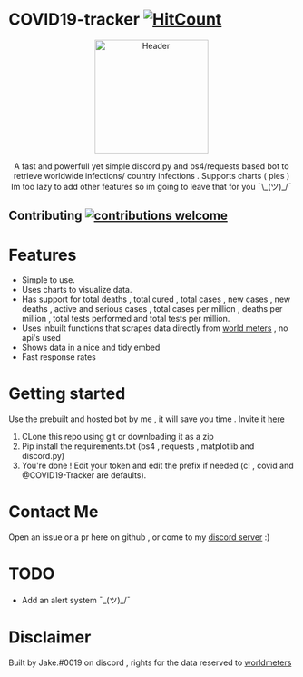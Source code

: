 # COVID19-tracker [![HitCount](http://hits.dwyl.com/Jakeisbored/covid19-tracker.svg)](http://hits.dwyl.com/Jakeisbored/covid19-tracker)
<p align="center">
   <img src="https://cdn.discordapp.com/avatars/576113689325731892/d9ea307663388e533b96d0e750b89a8a.png?size=1024" alt="Header" width="200" height="200">
</p>
<p align="center">
  A fast and powerfull yet simple discord.py and bs4/requests based bot to retrieve worldwide infections/ country infections . Supports charts ( pies ) 
  Im too lazy to add other features so im going to leave that for you ¯\_(ツ)_/¯
</p>
  
## Contributing [![contributions welcome](https://img.shields.io/badge/contributions-welcome-brightgreen.svg?style=flat)](https://github.com/dwyl/esta/issues)

# Features
- Simple to use.
- Uses charts to visualize data.
- Has support for total deaths , total cured , total cases , new cases , new deaths , active and serious cases , total cases per million , deaths per million , total tests performed and total tests per million.
- Uses inbuilt functions that scrapes data directly from [world meters](https://www.worldometers.info/coronavirus/) , no api's used
- Shows data in a nice and tidy embed 
- Fast response rates

# Getting started
Use the prebuilt and hosted bot by me , it will save you time . Invite it [here](https://discordapp.com/api/oauth2/authorize?client_id=576113689325731892&permissions=8&scope=bot)
1. CLone this repo using git or downloading it as a zip
2. Pip install the requirements.txt (bs4 , requests , matplotlib and discord.py)
3. You're done ! Edit your token and edit the prefix if needed (c! , covid and @COVID19-Tracker are defaults).

# Contact Me

Open an issue or a pr here on github , or come to my [discord server](https://discord.gg/ngPUkAa) :)

# TODO

- Add an alert system ¯\_(ツ)_/¯

# Disclaimer

Built by Jake.#0019 on discord , rights for the data reserved to [worldmeters](https://www.worldometers.info/coronavirus/)
